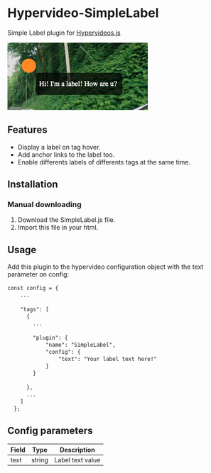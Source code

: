 # Hypervideo-SimpleLabel
Simple Label plugin for [Hypervideos.js](https://github.com/Aleix88/Hypervideos)
<div>
    <img src="https://github.com/Aleix88/Hypervideo-SimpleLabel/blob/main/simple_label.png?raw=true">
</div>

## Features
- Display a label on tag hover.
- Add anchor links to the label too.
- Enable differents labels of differents tags at the same time.

## Installation
### Manual downloading
1. Download the SimpleLabel.js file.
2. Import this file in your html.

## Usage
Add this plugin to the hypervideo configuration object with the text paràmeter on config:

    const config = {
        ...

        "tags": [
          {
            ...

            "plugin": {
                "name": "SimpleLabel",
                "config": {
                    "text": "Your label text here!"
                }
            }

          }, 
          ...
        ]
      };

## Config parameters

| Field | Type | Description |
| ------------- | ------------- | ------------- |
| text | string | Label text value |